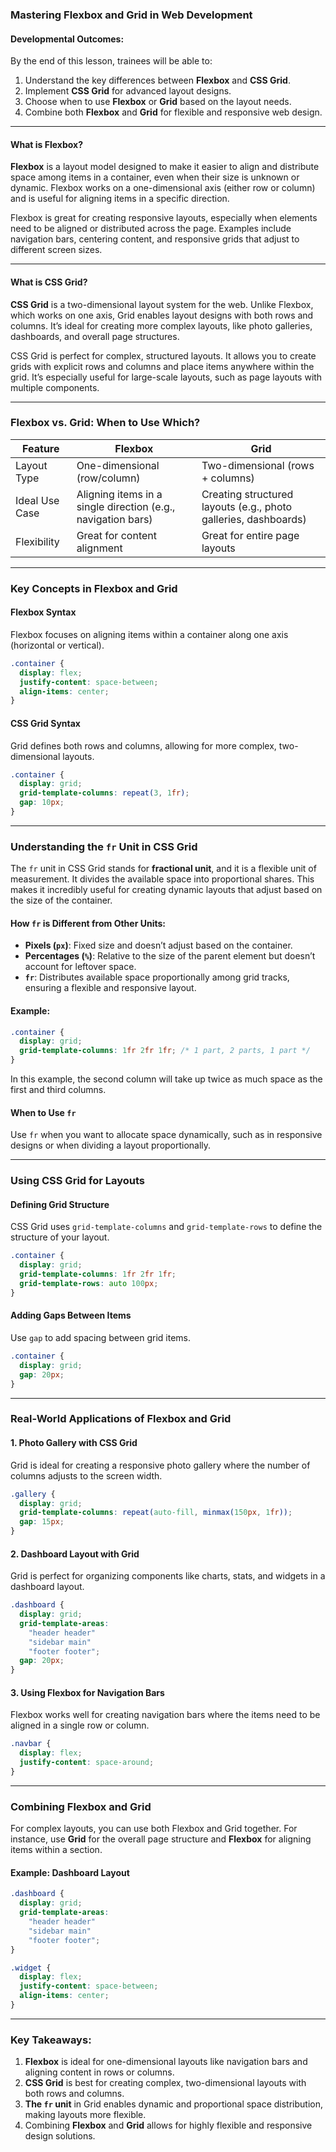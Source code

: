 ### **Mastering Flexbox and Grid in Web Development**

#### **Developmental Outcomes:**  
By the end of this lesson, trainees will be able to:  
1. Understand the key differences between **Flexbox** and **CSS Grid**.  
2. Implement **CSS Grid** for advanced layout designs.  
3. Choose when to use **Flexbox** or **Grid** based on the layout needs.  
4. Combine both **Flexbox** and **Grid** for flexible and responsive web design.

---

#### **What is Flexbox?**  
**Flexbox** is a layout model designed to make it easier to align and distribute space among items in a container, even when their size is unknown or dynamic. Flexbox works on a one-dimensional axis (either row or column) and is useful for aligning items in a specific direction.

Flexbox is great for creating responsive layouts, especially when elements need to be aligned or distributed across the page. Examples include navigation bars, centering content, and responsive grids that adjust to different screen sizes.

---

#### **What is CSS Grid?**  
**CSS Grid** is a two-dimensional layout system for the web. Unlike Flexbox, which works on one axis, Grid enables layout designs with both rows and columns. It’s ideal for creating more complex layouts, like photo galleries, dashboards, and overall page structures.
 
CSS Grid is perfect for complex, structured layouts. It allows you to create grids with explicit rows and columns and place items anywhere within the grid. It’s especially useful for large-scale layouts, such as page layouts with multiple components.

---

### **Flexbox vs. Grid: When to Use Which?**  
| Feature             | Flexbox                       | Grid                          |
|---------------------|------------------------------|------------------------------|
| Layout Type         | One-dimensional (row/column)  | Two-dimensional (rows + columns) |
| Ideal Use Case      | Aligning items in a single direction (e.g., navigation bars) | Creating structured layouts (e.g., photo galleries, dashboards) |
| Flexibility         | Great for content alignment  | Great for entire page layouts |

---

### **Key Concepts in Flexbox and Grid**

#### **Flexbox Syntax**  
Flexbox focuses on aligning items within a container along one axis (horizontal or vertical).  
```css
.container {
  display: flex;
  justify-content: space-between;
  align-items: center;
}
```

#### **CSS Grid Syntax**  
Grid defines both rows and columns, allowing for more complex, two-dimensional layouts.  
```css
.container {
  display: grid;
  grid-template-columns: repeat(3, 1fr);
  gap: 10px;
}
```

---

### **Understanding the `fr` Unit in CSS Grid**

The `fr` unit in CSS Grid stands for **fractional unit**, and it is a flexible unit of measurement. It divides the available space into proportional shares. This makes it incredibly useful for creating dynamic layouts that adjust based on the size of the container.

#### **How `fr` is Different from Other Units:**
- **Pixels (`px`)**: Fixed size and doesn’t adjust based on the container.
- **Percentages (`%`)**: Relative to the size of the parent element but doesn’t account for leftover space.
- **`fr`**: Distributes available space proportionally among grid tracks, ensuring a flexible and responsive layout.

#### **Example:**
```css
.container {
  display: grid;
  grid-template-columns: 1fr 2fr 1fr; /* 1 part, 2 parts, 1 part */
}
```
In this example, the second column will take up twice as much space as the first and third columns.

#### **When to Use `fr`**
Use `fr` when you want to allocate space dynamically, such as in responsive designs or when dividing a layout proportionally.

---

### **Using CSS Grid for Layouts**

#### **Defining Grid Structure**  
CSS Grid uses `grid-template-columns` and `grid-template-rows` to define the structure of your layout.  
```css
.container {
  display: grid;
  grid-template-columns: 1fr 2fr 1fr;
  grid-template-rows: auto 100px;
}
```

#### **Adding Gaps Between Items**  
Use `gap` to add spacing between grid items.  
```css
.container {
  display: grid;
  gap: 20px;
}
```

---

### **Real-World Applications of Flexbox and Grid**

#### **1. Photo Gallery with CSS Grid**  
Grid is ideal for creating a responsive photo gallery where the number of columns adjusts to the screen width.  
```css
.gallery {
  display: grid;
  grid-template-columns: repeat(auto-fill, minmax(150px, 1fr));
  gap: 15px;
}
```

#### **2. Dashboard Layout with Grid**  
Grid is perfect for organizing components like charts, stats, and widgets in a dashboard layout.  
```css
.dashboard {
  display: grid;
  grid-template-areas: 
    "header header"
    "sidebar main"
    "footer footer";
  gap: 20px;
}
```

#### **3. Using Flexbox for Navigation Bars**  
Flexbox works well for creating navigation bars where the items need to be aligned in a single row or column.  
```css
.navbar {
  display: flex;
  justify-content: space-around;
}
```

---

### **Combining Flexbox and Grid**  
For complex layouts, you can use both Flexbox and Grid together. For instance, use **Grid** for the overall page structure and **Flexbox** for aligning items within a section.

#### **Example: Dashboard Layout**  
```css
.dashboard {
  display: grid;
  grid-template-areas: 
    "header header"
    "sidebar main"
    "footer footer";
}

.widget {
  display: flex;
  justify-content: space-between;
  align-items: center;
}
```

---

### **Key Takeaways:**  
1. **Flexbox** is ideal for one-dimensional layouts like navigation bars and aligning content in rows or columns.  
2. **CSS Grid** is best for creating complex, two-dimensional layouts with both rows and columns.  
3. **The `fr` unit** in Grid enables dynamic and proportional space distribution, making layouts more flexible.  
4. Combining **Flexbox** and **Grid** allows for highly flexible and responsive design solutions.

